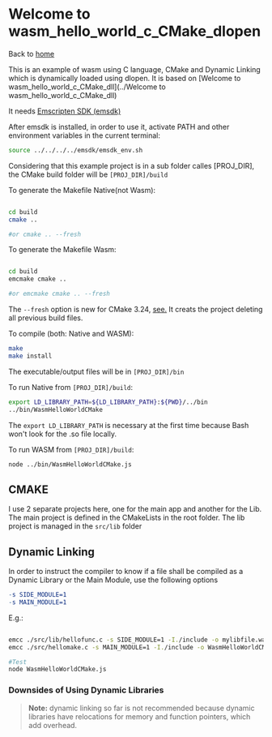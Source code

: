 # Welcome to wasm_hello_world_c_CMake_dlopen

Back to [home](../readme.md)

This is an example of wasm using C language, CMake and Dynamic Linking which is dynamically loaded using dlopen.
It is based on [Welcome to wasm_hello_world_c_CMake_dll](../Welcome to wasm_hello_world_c_CMake_dll)


It needs [Emscripten SDK (emsdk)](../readme.md#Installing-the-C-Emscripten-SDK)

After emsdk is installed, in order to use it, activate PATH and other environment variables in the current terminal:

```bash
source ../../../../emsdk/emsdk_env.sh
```

Considering that this example project is in a sub folder calles [PROJ_DIR], the CMake build folder will be ```[PROJ_DIR]/build```

To generate the Makefile Native(not Wasm):

```bash

cd build
cmake ..

#or cmake .. --fresh
```

To generate the Makefile Wasm:

```bash

cd build
emcmake cmake ..

#or emcmake cmake .. --fresh

```

The ```--fresh``` option is new for CMake 3.24, [see.](https://stackoverflow.com/questions/9680420/looking-for-a-cmake-clean-command-to-clear-up-cmake-output) It creats the project deleting all previous build files.

To compile (both: Native and WASM):

```bash
make
make install

```

The executable/output files will be in ```[PROJ_DIR]/bin ```

To run Native from ```[PROJ_DIR]/build```:

```bash
export LD_LIBRARY_PATH=${LD_LIBRARY_PATH}:${PWD}/../bin
../bin/WasmHelloWorldCMake
```

The ```export LD_LIBRARY_PATH``` is necessary at the first time because Bash won't look for the .so file locally.

To run WASM from ```[PROJ_DIR]/build```:

```bash
node ../bin/WasmHelloWorldCMake.js
```

## CMAKE

I use 2 separate projects here, one for the main app and another for the Lib.
The main project is defined in the CMakeLists in the root folder.
The lib project is managed in the ```src/lib``` folder

## Dynamic Linking

 In order to instruct the compiler to know if a file shall be compiled as a Dynamic Library or the Main Module, use the following options

 ```Makefile
-s SIDE_MODULE=1
-s MAIN_MODULE=1
 ```

E.g.:
 ```bash

emcc ./src/lib/hellofunc.c -s SIDE_MODULE=1 -I./include -o mylibfile.wasm
emcc ./src/hellomake.c -s MAIN_MODULE=1 -I./include -o WasmHelloWorldCMake.js

#Test
node WasmHelloWorldCMake.js
 ```

### Downsides of Using Dynamic Libraries

>**Note:** dynamic linking so far is not recommended because dynamic libraries have relocations for memory and function pointers, which add overhead.

